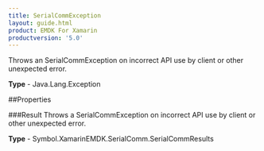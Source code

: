 ```yaml
---
title: SerialCommException
layout: guide.html
product: EMDK For Xamarin 
productversion: '5.0' 
---
```

Throws an SerialCommException on incorrect API use by client or other unexpected error.

**Type** - Java.Lang.Exception

##Properties

###Result
Throws a SerialCommException on incorrect API use by client or other unexpected error.

**Type** - Symbol.XamarinEMDK.SerialComm.SerialCommResults
